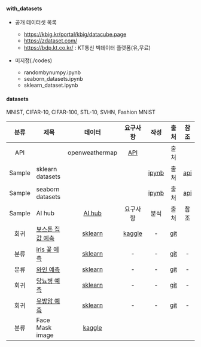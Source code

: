 #### with_datasets
- 공개 데이터셋 목록 
  - https://kbig.kr/portal/kbig/datacube.page
  - https://zdataset.com/
  - https://bdp.kt.co.kr/ : KT통신 빅데이터 플랫폼(유,무료)

- 미지정(./codes)
  - randombynumpy.ipynb
  - seaborn_datasets.ipynb
  - sklearn_dataset.ipynb

#### datasets
MNIST, CIFAR-10, CIFAR-100, STL-10, SVHN, Fashion MNIST

|분류| 제목 |데이터| 요구사항 | 작성 | 출처 | 참조 |
| :---: | --- | :---: | :---: | :---: | :---: | :---: |
|API| |openweathermap|[API](https://openweathermap.org/) | | 출처 | |
|Sample| sklearn datasets|| | [ipynb](./sklearn_dataset.ipynb) | 출처 | [api](https://scikit-learn.org/stable/datasets/toy_dataset.html) |
|Sample| seaborn datasets|| | [ipynb](./seaborn_datasets.ipynb) | 출처 | [api](https://seaborn.pydata.org/generated/seaborn.load_dataset.html) |
|Sample| AI hub|[AI hub](https://aihub.or.kr/)| 요구사항 | 분석 | 출처 | 참조 |
|회귀|[보스톤 집값 예측](./)|[sklearn](https://scikit-learn.org/stable/modules/generated/sklearn.datasets.load_boston.html#sklearn.datasets.load_boston)|[kaggle](https://www.kaggle.com/c/gradient-boston-housing/data)|-|[git](https://github.com/bjpublic/MachineLearning/blob/master/06%EC%9E%A5_1%EC%A0%88_%EB%8D%B0%EC%9D%B4%ED%84%B0%EC%85%8B_%EC%84%A4%EB%AA%85.ipynb)||
|분류|[iris 꽃 예측](./)|[sklearn](https://scikit-learn.org/stable/modules/generated/sklearn.datasets.load_boston.html#sklearn.datasets.load_iris)|-|-|[git](https://github.com/bjpublic/MachineLearning/blob/master/06%EC%9E%A5_1%EC%A0%88_%EB%8D%B0%EC%9D%B4%ED%84%B0%EC%85%8B_%EC%84%A4%EB%AA%85.ipynb)|-|
|분류|[와인 예측](./)|[sklearn](https://scikit-learn.org/stable/modules/generated/sklearn.datasets.load_boston.html#sklearn.datasets.load_wine)|-|-|[git](https://github.com/bjpublic/MachineLearning/blob/master/06%EC%9E%A5_1%EC%A0%88_%EB%8D%B0%EC%9D%B4%ED%84%B0%EC%85%8B_%EC%84%A4%EB%AA%85.ipynb)|-|
|회귀|[당뇨병 예측](./)|[sklearn](https://scikit-learn.org/stable/modules/generated/sklearn.datasets.load_boston.html#sklearn.datasets.load_diabetes)|-|-|[git](https://github.com/bjpublic/MachineLearning/blob/master/06%EC%9E%A5_1%EC%A0%88_%EB%8D%B0%EC%9D%B4%ED%84%B0%EC%85%8B_%EC%84%A4%EB%AA%85.ipynb)|-|
|회귀|[유방암 예측](./)|[sklearn](https://scikit-learn.org/stable/modules/generated/sklearn.datasets.load_boston.html#sklearn.datasets.load_breast_cancer)|-|-|[git](https://github.com/bjpublic/MachineLearning/blob/master/06%EC%9E%A5_1%EC%A0%88_%EB%8D%B0%EC%9D%B4%ED%84%B0%EC%85%8B_%EC%84%A4%EB%AA%85.ipynb)|-|
|분류| Face Mask image|[kaggle](https://www.kaggle.com/datasets/ashishjangra27/face-mask-12k-images-dataset)|  |  |  |  |

